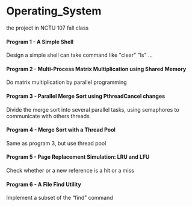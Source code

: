 # Operating_System
 the project in NCTU 107 fall class

#### Program 1 - A Simple Shell
Design a simple shell can take command like "clear" "ls" ...

#### Program 2 - Multi-Process Matrix Multiplication using Shared Memory
Do matrix multiplication by parallel programming

#### Program 3 - Parallel Merge Sort using PthreadCancel changes
Divide the merge sort into several parallel tasks, using semaphores to communicate with others threads 

#### Program 4 - Merge Sort with a Thread Pool
Same as program 3, but use thread pool

#### Program 5 - Page Replacement Simulation: LRU and LFU
Check whether or a new reference is a hit or a miss

#### Program 6 - A File Find Utility
Implement a subset of the “find” command 
